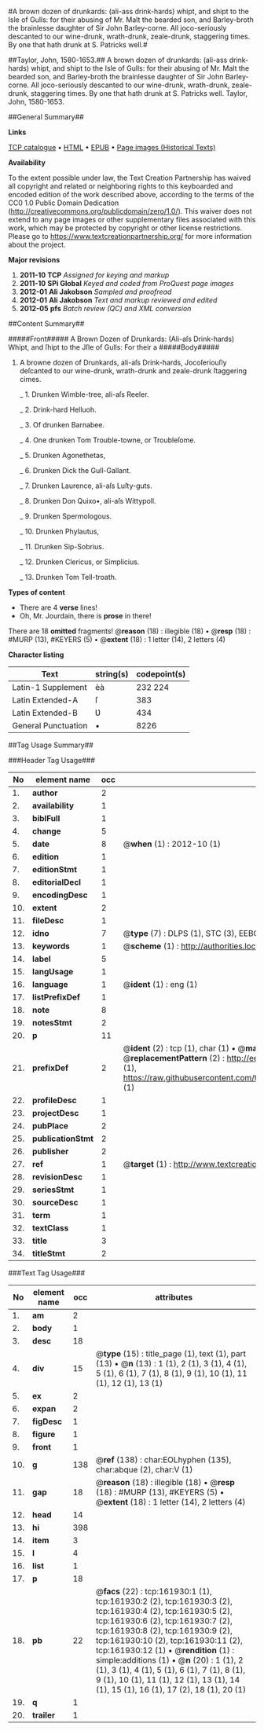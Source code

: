 #A brown dozen of drunkards: (ali-ass drink-hards) whipt, and shipt to the Isle of Gulls: for their abusing of Mr. Malt the bearded son, and Barley-broth the brainlesse daughter of Sir John Barley-corne. All joco-seriously descanted to our wine-drunk, wrath-drunk, zeale-drunk, staggering times. By one that hath drunk at S. Patricks well.#

##Taylor, John, 1580-1653.##
A brown dozen of drunkards: (ali-ass drink-hards) whipt, and shipt to the Isle of Gulls: for their abusing of Mr. Malt the bearded son, and Barley-broth the brainlesse daughter of Sir John Barley-corne. All joco-seriously descanted to our wine-drunk, wrath-drunk, zeale-drunk, staggering times. By one that hath drunk at S. Patricks well.
Taylor, John, 1580-1653.

##General Summary##

**Links**

[TCP catalogue](http://www.ota.ox.ac.uk/tcp/)  • 
[HTML](http://tei.it.ox.ac.uk/tcp/Texts-HTML/free/A95/A95524.html)  • 
[EPUB](http://tei.it.ox.ac.uk/tcp/Texts-EPUB/free/A95/A95524.epub) • 
[Page images (Historical Texts)](https://historicaltexts.jisc.ac.uk/eebo-99863586e)

**Availability**

To the extent possible under law, the Text Creation Partnership has waived all copyright and related or neighboring rights to this keyboarded and encoded edition of the work described above, according to the terms of the CC0 1.0 Public Domain Dedication (http://creativecommons.org/publicdomain/zero/1.0/). This waiver does not extend to any page images or other supplementary files associated with this work, which may be protected by copyright or other license restrictions. Please go to https://www.textcreationpartnership.org/ for more information about the project.

**Major revisions**

1. __2011-10__ __TCP__ *Assigned for keying and markup*
1. __2011-10__ __SPi Global__ *Keyed and coded from ProQuest page images*
1. __2012-01__ __Ali Jakobson__ *Sampled and proofread*
1. __2012-01__ __Ali Jakobson__ *Text and markup reviewed and edited*
1. __2012-05__ __pfs__ *Batch review (QC) and XML conversion*

##Content Summary##

#####Front#####
A Brown Dozen of Drunkards: (Ali-aſs Drink-hards) Whipt, and ſhipt to the Jſle of Gulls: For their a
#####Body#####

1. A browne dozen of Drunkards, ali-aſs Drink-hards, Jocoſeriouſly deſcanted to our wine-drunk, wrath-drunk and zeale-drunk ſtaggering cimes.

    _ 1. Drunken Wimble-tree, ali-aſs Reeler.

    _ 2. Drink-hard Helluoh.

    _ 3. Of drunken Barnabee.

    _ 4. One drunken Tom Trouble-towne, or Troubleſome.

    _ 5. Drunken Agonethetas,

    _ 6. Drunken Dick the Gull-Gallant.

    _ 7. Drunken Laurence, ali-aſs Luſty-guts.

    _ 8. Drunken Don Quixo•, ali-aſs Wittypoll.

    _ 9. Drunken Spermologous.

    _ 10. Drunken Phylautus,

    _ 11. Drunken Sip-Sobrius.

    _ 12. Drunken Clericus, or Simplicius.

    _ 13. Drunken Tom Tell-troath.

**Types of content**

  * There are 4 **verse** lines!
  * Oh, Mr. Jourdain, there is **prose** in there!

There are 18 **omitted** fragments! 
 @__reason__ (18) : illegible (18)  •  @__resp__ (18) : #MURP (13), #KEYERS (5)  •  @__extent__ (18) : 1 letter (14), 2 letters (4)

**Character listing**


|Text|string(s)|codepoint(s)|
|---|---|---|
|Latin-1 Supplement|èà|232 224|
|Latin Extended-A|ſ|383|
|Latin Extended-B|Ʋ|434|
|General Punctuation|•|8226|

##Tag Usage Summary##

###Header Tag Usage###

|No|element name|occ|attributes|
|---|---|---|---|
|1.|__author__|2||
|2.|__availability__|1||
|3.|__biblFull__|1||
|4.|__change__|5||
|5.|__date__|8| @__when__ (1) : 2012-10 (1)|
|6.|__edition__|1||
|7.|__editionStmt__|1||
|8.|__editorialDecl__|1||
|9.|__encodingDesc__|1||
|10.|__extent__|2||
|11.|__fileDesc__|1||
|12.|__idno__|7| @__type__ (7) : DLPS (1), STC (3), EEBO-CITATION (1), PROQUEST (1), VID (1)|
|13.|__keywords__|1| @__scheme__ (1) : http://authorities.loc.gov/ (1)|
|14.|__label__|5||
|15.|__langUsage__|1||
|16.|__language__|1| @__ident__ (1) : eng (1)|
|17.|__listPrefixDef__|1||
|18.|__note__|8||
|19.|__notesStmt__|2||
|20.|__p__|11||
|21.|__prefixDef__|2| @__ident__ (2) : tcp (1), char (1)  •  @__matchPattern__ (2) : ([0-9\-]+):([0-9IVX]+) (1), (.+) (1)  •  @__replacementPattern__ (2) : http://eebo.chadwyck.com/downloadtiff?vid=$1&page=$2 (1), https://raw.githubusercontent.com/textcreationpartnership/Texts/master/tcpchars.xml#$1 (1)|
|22.|__profileDesc__|1||
|23.|__projectDesc__|1||
|24.|__pubPlace__|2||
|25.|__publicationStmt__|2||
|26.|__publisher__|2||
|27.|__ref__|1| @__target__ (1) : http://www.textcreationpartnership.org/docs/. (1)|
|28.|__revisionDesc__|1||
|29.|__seriesStmt__|1||
|30.|__sourceDesc__|1||
|31.|__term__|1||
|32.|__textClass__|1||
|33.|__title__|3||
|34.|__titleStmt__|2||


###Text Tag Usage###

|No|element name|occ|attributes|
|---|---|---|---|
|1.|__am__|2||
|2.|__body__|1||
|3.|__desc__|18||
|4.|__div__|15| @__type__ (15) : title_page (1), text (1), part (13)  •  @__n__ (13) : 1 (1), 2 (1), 3 (1), 4 (1), 5 (1), 6 (1), 7 (1), 8 (1), 9 (1), 10 (1), 11 (1), 12 (1), 13 (1)|
|5.|__ex__|2||
|6.|__expan__|2||
|7.|__figDesc__|1||
|8.|__figure__|1||
|9.|__front__|1||
|10.|__g__|138| @__ref__ (138) : char:EOLhyphen (135), char:abque (2), char:V (1)|
|11.|__gap__|18| @__reason__ (18) : illegible (18)  •  @__resp__ (18) : #MURP (13), #KEYERS (5)  •  @__extent__ (18) : 1 letter (14), 2 letters (4)|
|12.|__head__|14||
|13.|__hi__|398||
|14.|__item__|3||
|15.|__l__|4||
|16.|__list__|1||
|17.|__p__|18||
|18.|__pb__|22| @__facs__ (22) : tcp:161930:1 (1), tcp:161930:2 (2), tcp:161930:3 (2), tcp:161930:4 (2), tcp:161930:5 (2), tcp:161930:6 (2), tcp:161930:7 (2), tcp:161930:8 (2), tcp:161930:9 (2), tcp:161930:10 (2), tcp:161930:11 (2), tcp:161930:12 (1)  •  @__rendition__ (1) : simple:additions (1)  •  @__n__ (20) : 1 (1), 2 (1), 3 (1), 4 (1), 5 (1), 6 (1), 7 (1), 8 (1), 9 (1), 10 (1), 11 (1), 12 (1), 13 (1), 14 (1), 15 (1), 16 (1), 17 (2), 18 (1), 20 (1)|
|19.|__q__|1||
|20.|__trailer__|1||
